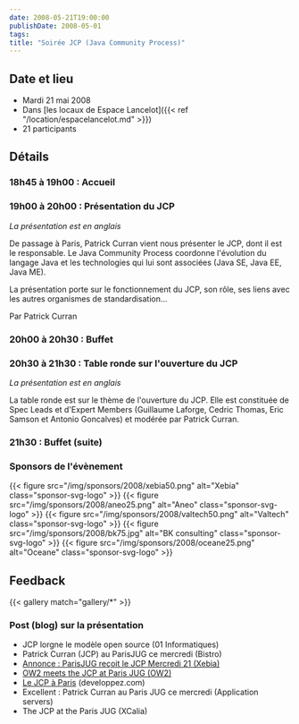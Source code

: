 ```yaml
---
date: 2008-05-21T19:00:00
publishDate: 2008-05-01
tags:
title: "Soirée JCP (Java Community Process)"
---
```


## Date et lieu

* Mardi 21 mai 2008
* Dans [les locaux de Espace Lancelot]({{< ref "/location/espacelancelot.md" >}})
* 21 participants

## Détails

### 18h45 à 19h00 : Accueil

### 19h00 à 20h00 : Présentation du JCP

_La présentation est en anglais_

De passage à Paris, Patrick Curran vient nous présenter le JCP, dont il est le responsable. Le Java Community Process coordonne l'évolution du langage Java et les technologies qui lui sont associées (Java SE, Java EE, Java ME).

La présentation porte sur le fonctionnement du JCP, son rôle, ses liens avec les autres organismes de standardisation...

Par Patrick Curran

### 20h00 à 20h30 : Buffet

### 20h30 à 21h30 : Table ronde sur l'ouverture du JCP

_La présentation est en anglais_

La table ronde est sur le thème de l'ouverture du JCP. Elle est constituée de Spec Leads et d'Expert Members (Guillaume Laforge, Cedric Thomas, Eric Samson et Antonio Goncalves) et modérée par Patrick Curran.

### 21h30 : Buffet (suite)

### Sponsors de l'évènement

{{< figure src="/img/sponsors/2008/xebia50.png" alt="Xebia" class="sponsor-svg-logo" >}}
{{< figure src="/img/sponsors/2008/aneo25.png" alt="Aneo" class="sponsor-svg-logo" >}}
{{< figure src="/img/sponsors/2008/valtech50.png" alt="Valtech" class="sponsor-svg-logo" >}}
{{< figure src="/img/sponsors/2008/bk75.jpg" alt="BK consulting" class="sponsor-svg-logo" >}}
{{< figure src="/img/sponsors/2008/oceane25.png" alt="Oceane" class="sponsor-svg-logo" >}}

## Feedback

{{< gallery match="gallery/*" >}}

### Post (blog) sur la présentation

* JCP lorgne le modèle open source (01 Informatiques)
* Patrick Curran (JCP) au ParisJUG ce mercredi (Bistro)
* [Annonce : ParisJUG reçoit le JCP Mercredi 21 (Xebia)](http://blog.xebia.fr/2008/05/20/annonce-parisjug-recoit-le-jcp-mercredi-21/)
* [OW2 meets the JCP at Paris JUG (OW2)](https://www.ow2.org/view/Events/OW2meetstheJCPatParisJUG)
* [Le JCP à Paris](https://blog.developpez.com/java/p5727/1-news/le_jcp_a_paris) (developpez.com)
* Excellent : Patrick Curran au Paris JUG ce mercredi (Application servers)
* The JCP at the Paris JUG (XCalia)
